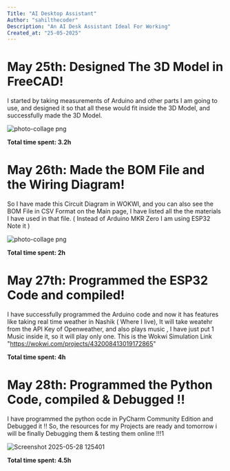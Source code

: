 ```yaml
---
Title: "AI Desktop Assistant"
Author: "sahilthecoder"
Description: "An AI Desk Assistant Ideal For Working"
Created_at: "25-05-2025"
---
```


# May 25th: Designed The 3D Model in FreeCAD!

I started by taking measurements of Arduino and other parts I am going to use, and designed it so that all these would fit inside the 3D Model, and successfully made the 3D Model.

![photo-collage png](https://github.com/user-attachments/assets/2e3c0edd-3f1f-48d6-ae8a-4551cb07ce5e)


**Total time spent: 3.2h**

# May 26th: Made the BOM File and the Wiring Diagram!

So I have made this Circuit Diagram in WOKWI, and you can also see the BOM File in CSV Format on the Main page, I have listed all the the materials I have used in that file.
( Instead of Arduino MKR Zero I am using ESP32 Note it )

![photo-collage png](https://github.com/user-attachments/assets/ec99eee1-631d-403a-828e-08843bb64b12)


**Total time spent: 2h**

# May 27th: Programmed the ESP32 Code and compiled!

I have successfully programmed the Arduino code and now it has features like taking real time weather in Nashik ( Where I live), It will take weatehr from the API Key of Openweather, and also plays music , I  have just put 1 Music inside it, so it will play only one. This is the Wokwi Simulation Link "https://wokwi.com/projects/432008413019172865"



**Total time spent: 4h**

# May 28th: Programmed the Python Code, compiled & Debugged !!

I have programmed the python ocde in PyCharm Community Edition and Debugged it !!
So, the resources for my Projects are ready and tomorrow i will be finally Debugging them & testing them online !!!1

![Screenshot 2025-05-28 125401](https://github.com/user-attachments/assets/a301933d-f8dd-417f-b3ef-c9551ba70eb8)

**Total time spent: 4.5h**

